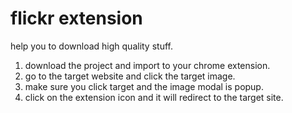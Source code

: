 # flickr extension

help you to download high quality stuff.

1. download the project and import to your chrome extension.
2. go to the target website and click the target image.
3. make sure you click target and the image modal is popup.
4. click on the extension icon and it will redirect to the target site.
